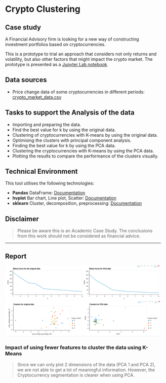 # Crypto Clustering
## Case study
A Financial Advisory firm is looking for a new way of constructing investment portfolios based on cryptocurrencies. 

This is a prototype to trial an approach that considers not only returns and volatility, but also other factors that 
might impact the crypto market. The prototype is presented as a [Jupyter Lab notebook](crypto_investments.ipynb).

## Data sources
- Price change data of some cryptocurrencies in different periods: [crypto_market_data.csv](Resources/crypto_market_data.csv)

## Tasks to support the Analysis of the data
* Importing and preparing the data.
* Find the best value for k by using the original data.
* Clustering of cryptocurrencies with K-means by using the original data.
* Optimising the clusters with principal component analysis.
* Finding the best value for k by using the PCA data.
* Clustering the cryptocurrencies with K-means by using the PCA data.
* Plotting the results to compare the performance of the clusters visually.


## Technical Environment
This tool utilises the following technologies:
- **Pandas** DataFrame: [Documentation](https://pandas.pydata.org/docs/reference/frame.html)
- **hvplot** Bar chart, Line plot, Scatter:  [Documentation](https://hvplot.holoviz.org/getting_started/hvplot.html)
- **sklearn** Cluster, decomposition, preprocessing:  [Documentation](https://scikit-learn.org/stable/)

## Disclaimer
> Please be aware this is an Academic Case Study. The conclusions from this work should not be considered as financial 
> advice.

- - - - - - - - - - - - - 
## Report
![Elbow plots](Images/Elbow_comparisson.png)
![Cluster plots](Images/Clusters_comparisson.png)

### Impact of using fewer features to cluster the data using K-Means
> Since we can only plot 2 dimensions of the data (PCA 1 and PCA 2), we are not able to get a lot of meaningful 
> information. However, the Cryptocurrency segmentation is clearer when using PCA.